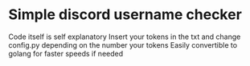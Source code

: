 # Simple discord username checker

Code itself is self explanatory
Insert your tokens in the txt and change config.py depending on the number your tokens
Easily convertible to golang for faster speeds if needed 
